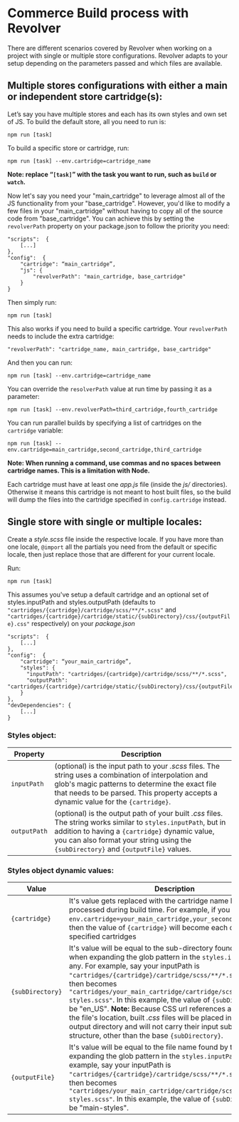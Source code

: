 

# Commerce Build process with Revolver

There are different scenarios covered by Revolver when working on a project with single or multiple store configurations. Revolver adapts to your setup depending on the parameters passed and which files are available.

## Multiple stores configurations with either a main or independent store cartridge(s):

Let’s say you have multiple stores and each has its own styles and own set of JS. To build the default store, all you need to run is:

    npm run [task]

To build a specific store or cartridge, run:

    npm run [task] --env.cartridge=cartridge_name

**Note: replace “`[task]`” with the task you want to run, such as `build` or `watch`.**  
  
  
Now let's say you need your "main_cartridge" to leverage almost all of the JS functionality from your "base_cartridge". However, you'd like to modify a few files in your "main_cartridge" without having to copy all of the source code from "base_cartridge". You can achieve this by setting the `revolverPath` property on your package.json to follow the priority you need:

    "scripts":  {
        [...]
    },
    "config":  {
        "cartridge": “main_cartridge”,
        "js": {
            "revolverPath": "main_cartridge, base_cartridge"
        }
    }

Then simply run:

    npm run [task]
  
  
This also works if you need to build a specific cartridge. Your `revolverPath` needs to include the extra cartridge:
    
    "revolverPath": "cartridge_name, main_cartridge, base_cartridge"

And then you can run:

    npm run [task] --env.cartridge=cartridge_name
  
  
You can override the `resolverPath` value at run time by passing it as a parameter:

    npm run [task] --env.revolverPath=third_cartridge,fourth_cartridge

You can run parallel builds by specifying a list of cartridges on the `cartridge` variable:

    npm run [task] --env.cartridge=main_cartridge,second_cartridge,third_cartridge

**Note: When running a command, use commas and no spaces between cartridge names. This is a limitation with Node.**  
  
Each cartridge must have at least one *app.js* file (inside the *js/* directories). Otherwise it means this cartridge is not meant to host built files, so the build will dump the files into the cartridge specified in `config.cartridge` instead.
  
  
## Single store with single or multiple locales:

Create a *style.scss* file inside the respective locale. If you have more than one locale, `@import` all the partials you need from the default or specific locale, then just replace those that are different for your current locale.

Run:

    npm run [task]

This assumes you've setup a default cartridge and an optional set of styles.inputPath and styles.outputPath (defaults to `"cartridges/{cartridge}/cartridge/scss/**/*.scss"` and `"cartridges/{cartridge}/cartridge/static/{subDirectory}/css/{outputFile}.css"` respectively) on your *package.json*

    "scripts":  {
        [...]
    },
    "config":  {
        "cartridge": “your_main_cartridge”,
        "styles": {
          "inputPath": "cartridges/{cartridge}/cartridge/scss/**/*.scss",
          "outputPath": "cartridges/{cartridge}/cartridge/static/{subDirectory}/css/{outputFile}.css"
        }
    },
    "devDependencies": {
        [...]
    }

### Styles object:
|Property|Description|
|--|--|
|`inputPath`|(optional) is the input path to your *.scss* files. The string uses a combination of interpolation and glob's magic patterns to determine the exact file that needs to be parsed. This property accepts a dynamic value for the `{cartridge}`.|    
|`outputPath`|(optional) is the output path of your built *.css* files. The string works similar to `styles.inputPath`, but in addition to having a `{cartridge}` dynamic value, you can also format your string using the `{subDirectory}` and `{outputFile}` values.|

### Styles object dynamic values:
|Value|Description|
|--|--|
|`{cartridge}`|It's value gets replaced with the cartridge name being processed during build time. For example, if you pass `--env.cartridge=your_main_cartridge,your_second_cartridge`, then the value of `{cartridge}` will become each of the specified cartridges| 
|`{subDirectory}`|It's value will be equal to the sub-directory found by the build when expanding the glob pattern in the  `styles.inputPath`, if any. For example, say your inputPath is `"cartridges/{cartridge}/cartridge/scss/**/*.scss"`, which then becomes `"cartridges/your_main_cartridge/cartridge/scss/en_US/main-styles.scss"`. In this example, the value of `{subDirectory}` will be "en_US". **Note:** Because CSS url references are relative to the file's location, built *.css* files will be placed in the specified output directory and will not carry their input sub-directory structure, other than the base `{subDirectory}`.|
|`{outputFile}`|It's value will be equal to the file name found by the build when expanding the glob pattern in the  `styles.inputPath`, if any. For example, say your inputPath is `"cartridges/{cartridge}/cartridge/scss/**/*.scss"`, which then becomes `"cartridges/your_main_cartridge/cartridge/scss/en_US/main-styles.scss"`. In this example, the value of `{subDirectory}` will be "main-styles".|
